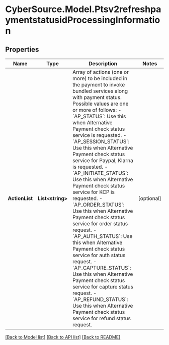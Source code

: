 # CyberSource.Model.Ptsv2refreshpaymentstatusidProcessingInformation
## Properties

Name | Type | Description | Notes
------------ | ------------- | ------------- | -------------
**ActionList** | **List&lt;string&gt;** | Array of actions (one or more) to be included in the payment to invoke bundled services along with payment status.  Possible values are one or more of follows:   - &#x60;AP_STATUS&#x60;: Use this when Alternative Payment check status service is requested.   - &#x60;AP_SESSION_STATUS&#x60;: Use this when Alternative Payment check status service for Paypal, Klarna is requested.   - &#x60;AP_INITIATE_STATUS&#x60;: Use this when Alternative Payment check status service for KCP is requested.   - &#x60;AP_ORDER_STATUS&#x60;: Use this when Alternative Payment check status service for order status request.   - &#x60;AP_AUTH_STATUS&#x60;: Use this when Alternative Payment check status service for auth status request.   - &#x60;AP_CAPTURE_STATUS&#x60;: Use this when Alternative Payment check status service for capture status request.   - &#x60;AP_REFUND_STATUS&#x60;: Use this when Alternative Payment check status service for refund status request.  | [optional] 

[[Back to Model list]](../README.md#documentation-for-models) [[Back to API list]](../README.md#documentation-for-api-endpoints) [[Back to README]](../README.md)

